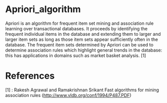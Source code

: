 # Apriori_algorithm

Apriori is an algorithm for frequent item set mining and association rule learning over transactional databases. It proceeds by identifying the frequent individual items in the database and extending them to larger and larger item sets as long as those item sets appear sufficiently often in the database. The frequent item sets determined by Apriori can be used to determine association rules which highlight general trends in the database: this has applications in domains such as market basket analysis. [1]


# References
[1] : Rakesh Agrawal and Ramakrishnan Srikant Fast algorithms for mining association rules (http://www.vldb.org/conf/1994/P487.PDF)
